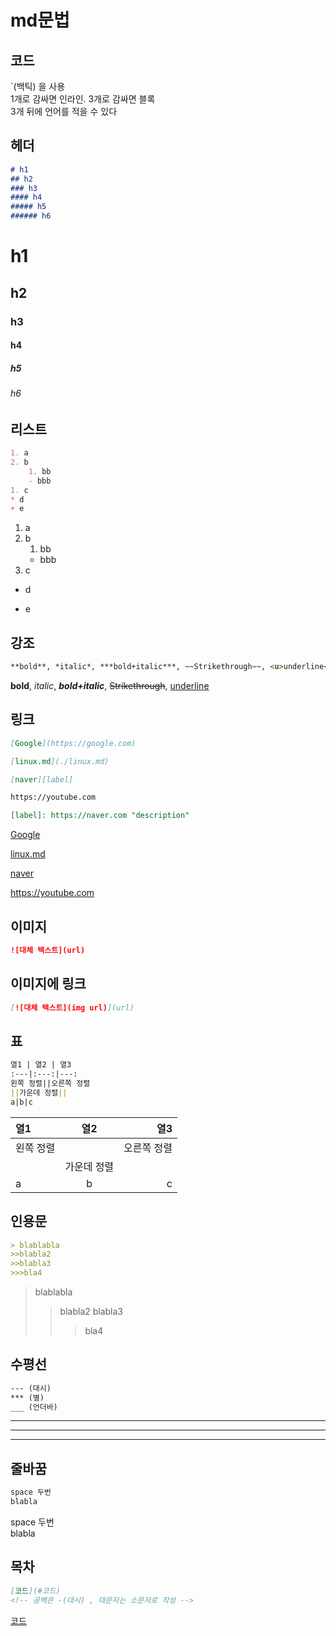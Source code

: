 # md문법

## 코드

`(백틱) 을 사용  
1개로 감싸면 인라인. 3개로 감싸면 블록  
3개 뒤에 언어를 적을 수 있다

## 헤더

```md
# h1
## h2
### h3
#### h4
##### h5
###### h6
```

# h1
## h2
### h3
#### h4
##### h5
###### h6

## 리스트

```md
1. a
2. b
    1. bb
    - bbb
1. c
* d
+ e
```

1. a
2. b
    1. bb
    - bbb
1. c
* d
+ e

## 강조

```md
**bold**, *italic*, ***bold+italic***, ~~Strikethrough~~, <u>underline</u>
```

**bold**, *italic*, ***bold+italic***, ~~Strikethrough~~, <u>underline</u>

## 링크

```md
[Google](https://google.com)

[linux.md](./linux.md)

[naver][label]

https://youtube.com

[label]: https://naver.com "description"
```

[Google](https://google.com)

[linux.md](./linux.md)

[naver][label]

https://youtube.com

[label]: https://naver.com "description"

## 이미지

```md
![대체 텍스트](url)
```

## 이미지에 링크

```md
[![대체 텍스트](img url)](url)
```

## 표

```md
열1 | 열2 | 열3 
:---|:---:|---:
왼쪽 정렬||오른쪽 정렬
||가운데 정렬||
a|b|c
```

열1 | 열2 | 열3
:---|:---:|---:
왼쪽 정렬||오른쪽 정렬
||가운데 정렬||
a|b|c

## 인용문

```md
> blablabla
>>blabla2
>>blabla3
>>>bla4
```

> blablabla
>>blabla2
>>blabla3
>>>bla4

## 수평선

```md
--- (대시)
*** (별)
___ (언더바)
```

---
***
___

## 줄바꿈

```md
space 두번  
blabla
```

space 두번  
blabla

## 목차

```md
[코드](#코드)
<!-- 공백은 -(대시) , 대문자는 소문자로 작성 -->
```

[코드](#코드)
